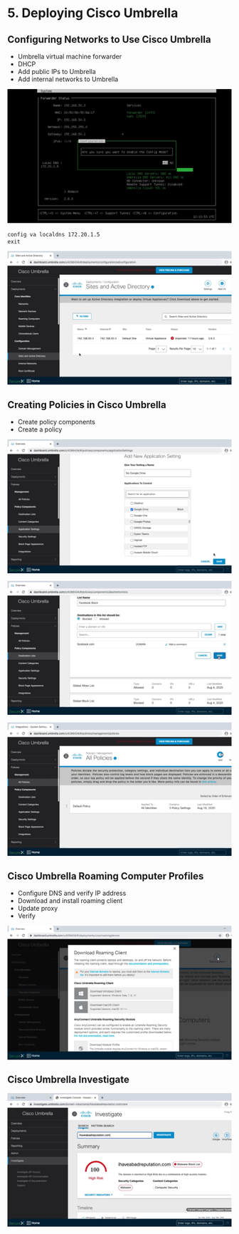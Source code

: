 # 5. Deploying Cisco Umbrella

## Configuring Networks to Use Cisco Umbrella

* Umbrella virtual machine forwarder
* DHCP
* Add public IPs to Umbrella
* Add internal networks to Umbrella

![](../../../.gitbook/assets/deploying-cisco-umbrella-1.png)

```text
config va localdns 172.20.1.5
exit
```

![](../../../.gitbook/assets/deploying-cisco-umbrella-2.png)

## Creating Policies in Cisco Umbrella

* Create policy components
* Create a policy

![](../../../.gitbook/assets/deploying-cisco-umbrella-3.png)

![](../../../.gitbook/assets/deploying-cisco-umbrella-4.png)

![](../../../.gitbook/assets/deploying-cisco-umbrella-5.png)

## Cisco Umbrella Roaming Computer Profiles

* Configure DNS and verify IP address
* Download and install roaming client
* Update proxy
* Verify

![](../../../.gitbook/assets/deploying-cisco-umbrella-6.png)

## Cisco Umbrella Investigate

![](../../../.gitbook/assets/deploying-cisco-umbrella-7.png)

